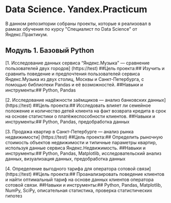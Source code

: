 # Data Science. Yandex.Practicum
В данном репозитории собраны проекты, которые я реализовал в рамках обучения по курсу "Специалист по Data Science"  от Яндекс.Практикум.
## Модуль 1. Базовый Python 
[1. Исследование данных сервиса “Яндекс.Музыка” — сравнение пользователей двух городов] (https://test)
##Цель проекта:##
Изучить и сравнить поведение и предпочтения пользователей сервиса Яндекс.Музыка из двух столиц, Москвы и Санкт-Петербурга, c помощью библиотеки Pandas и её возможностей.
##Навыки и инструменты:##
Python, Pandas

[2. Исследование надёжности заёмщиков — анализ банковских данных] (https://test)
##Цель проекта:##
Исследовать влияет ли семейное положение и количество детей клиента на факт возврата кредита в срок на основе статистики о платёжеспособности клиентов.
##Навыки и инструменты:##
Python, Pandas, предобработка данных

[3. Продажа квартир в Санкт-Петербурге — анализ рынка недвижимости] (https://test)
##Цель проекта:##
Определить рыночную стоимость объектов недвижимости и типичные параметры квартир, используя данные сервиса Яндекс.Недвижимость.
##Навыки и инструменты:##
Python, Pandas, Matplotlib, исследовательский анализ данных, визуализация данных, предобработка данных


[4. Определение выгодного тарифа для оператора сотовой связи] (https://test)
##Цель проекта:##
Проанализировать поведение клиентов и найти оптимальный тариф на основе данных клиентов оператора сотовой связи.
##Навыки и инструменты:##
Python, Pandas, Matplotlib, NumPy, SciPy, описательная статистика, проверка статистических гипотез
